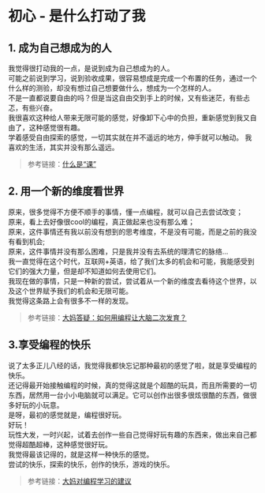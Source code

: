 # 初心 - 是什么打动了我

## 1. 成为自己想成为的人
我觉得很打动我的一点，是说到成为自己想成为的人。   
可能之前说到学习，说到验收成果，很容易想成是完成一个布置的任务，通过一个什么样的测验，却没有想过自己想要做什么，想成为一个怎样的人。   
不是一直都说要自由的吗？但是当这自由交到手上的时候，又有些迷茫，有些忐忑，有些兴奋。   
我很喜欢这种给人带来无限可能的感觉，好像卸下心中的负担，重新感觉到我又自由了，这种感觉很有趣。   
学着感受自由探索的感觉，一切其实就在并不遥远的地方，伸手就可以触动。 
我喜欢的生活，其实并没有那么遥远。
>参考链接：[什么是“课”](http://wiki.zoomquiet.io/IMHO/om-what-is-ke#_1)

## 2. 用一个新的维度看世界

原来，很多觉得不方便不顺手的事情，懂一点编程，就可以自己去尝试改变；  
原来，看上去好像很cool的编程，真正做起来也没有那么难；   
原来，这件事情还有我以前没有想到的思考维度，不是没有可能，而是之前的我没有看到机会;   
原来，这件事情并没有那么困难，只是我并没有去系统的理清它的脉络...   
我一直觉得在这个时代，互联网+英语，给了我们太多的机会和可能，我能感受到它们的强大力量，但是却不知道如何去使用它们。   
我现在做的事情，只是一种新的尝试，尝试着从一个新的维度去看待这个世界，以及这个世界赋予我们的机会和无限可能。   
我觉得这条路上会有很多不一样的发现。   
>参考链接：[大妈答疑：如何用编程让大脑二次发育？](http://mp.weixin.qq.com/s?__biz=MzA4ODM4ODQ3MQ==&amp;mid=208003243&amp;idx=1&amp;sn=e21264c084e1bc80b3d3b4cbc2526f07&amp;scene=1&amp;srcid=0926Ru0LlHihqJhj0yGajIAe#rd)

## 3.享受编程的快乐

说了太多正儿八经的话，我觉得我都快忘记那种最初的感觉了啦，就是享受编程的快乐。   
还记得最开始接触编程的时候，真的觉得这就是个超酷的玩具，而且所需要的一切东西，居然用一台小小电脑就可以满足。它可以创作出很多很炫很酷的东西，做很多好玩的小玩意。   
是呀，最初的感觉就是，编程很好玩。   
好玩！   
玩性大发，一时兴起，试着去创作一些自己觉得好玩有趣的东西来，做出来自己都觉得超酷超棒，这种感觉很好玩。   
我觉得最该记得的，就是这样一种快乐的感觉。   
尝试的快乐，探索的快乐，创作的快乐，游戏的快乐。  
>参考链接：[大妈对编程学习的建议](https://github.com/OpenMindClub/OMOOC.py/wiki/Adviceforcoding_DAMA)